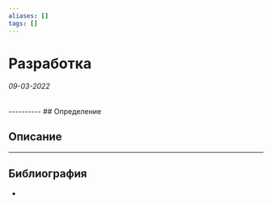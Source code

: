 ```yaml
---
aliases: []
tags: []
---
```

# Разработка
<h6>09-03-2022</h6>
----------
## Определение

## Описание

---
## Библиография
- 
